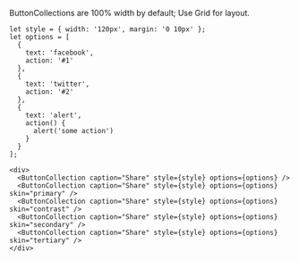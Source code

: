 ButtonCollections are 100% width by default; Use Grid for layout.

    let style = { width: '120px', margin: '0 10px' };
    let options = [
      {
        text: 'facebook',
        action: '#1'
      },
      {
        text: 'twitter',
        action: '#2'
      },
      {
        text: 'alert',
        action() {
          alert('some action')
        }
      }
    ];

    <div>
      <ButtonCollection caption="Share" style={style} options={options} />
      <ButtonCollection caption="Share" style={style} options={options} skin="primary" />
      <ButtonCollection caption="Share" style={style} options={options} skin="contrast" />
      <ButtonCollection caption="Share" style={style} options={options} skin="secondary" />
      <ButtonCollection caption="Share" style={style} options={options} skin="tertiary" />
    </div>
